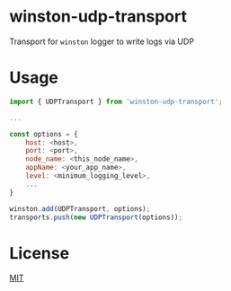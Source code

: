 # winston-udp-transport

Transport for `winston` logger to write logs via UDP

# Usage 


``` javascript
import { UDPTransport } from 'winston-udp-transport';

...

const options = {
    host: <host>,
    port: <port>,
    node_name: <this_node_name>,
    appName: <your_app_name>,
    level: <minimum_logging_level>,
    ...
}

winston.add(UDPTransport, options);
transports.push(new UDPTransport(options));

```

# License

[MIT](https://opensource.org/licenses/MIT)
